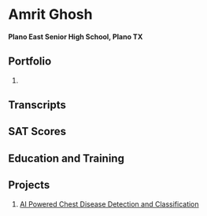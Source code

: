 # Amrit Ghosh 
#### Plano East Senior High School, Plano TX 

## Portfolio
1. 

## Transcripts

## SAT Scores

## Education and Training

## Projects
1. [AI Powered Chest Disease Detection and Classification](https://github.com/amritg9/Portfolio/blob/main/CourseraAIPoweredChestDisease.pdf)

